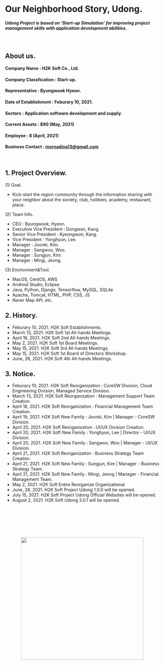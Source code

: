 # Our Neighborhood Story, Udong.
##### Udong Project is based on ‘Start-up Simulation’ for improving project management skills with application development abilities.
<br>

## About us.
#### Company Name : H2K Soft Co., Ltd.
#### Company Classfication : Start-up.
#### Representative : Byungwook Hyeon.
#### Date of Establishment : Feburary 10, 2021.
#### Sectors : Application software development and supply.
#### Current Assets : $90 (May, 2021)
#### Employee : 8 (April, 2021)
#### Business Contact : mornadina13@gmail.com
<br>

## 1. Project Overview.
(1) Goal.
- Kick-start the region community through the information sharing with your neighbor about the society, club, hobbies, academy, restaurant, place.

(2) Team Info.
- CEO : Byungwook, Hyeon.
- Executive Vice President : Dongwan, Kang.
- Senior Vice President : Kyeongwon, Kang.
- Vice President : Yonghyun, Lee.
- Manager : Joonki, Kim.
- Manager : Sangwoo, Woo.
- Manager : Sungjun, Kim.
- Manager : Mingi, Jeong.

(3) Environment&Tool.
- MacOS, CentOS, AWS
- Android Studio, Eclipse
- Java, Python, Django, Tensorflow, MySQL, SQLite
- Apache, Tomcat, HTML, PHP, CSS, JS
- Naver Map API, etc.

## 2. History.
- Feburary 10, 2021. H2K Soft Establishments.
- March 13, 2021. H2K Soft 1st All-hands Meetings.
- April 16, 2021. H2K Soft 2nd All-hands Meetings.
- May 2, 2021. H2K Soft 1st Board Meetings.
- May 15, 2021. H2K Soft 3rd All-hands Meetings. 
- May 15, 2021. H2K Soft 1st Board of Directors Workshop. 
- June, 26, 2021. H2K Soft 4th All-hands Meetings.

## 3. Notice.
- Feburary 10, 2021. H2K Soft Reorganization : CoreSW Division, Cloud Engineering Division, Managed Service Division.
- March 13, 2021. H2K Soft Reorganization : Management Support Team Creation.
- April 16, 2021. H2K Soft Reorganization : Financial Management Team Creation.
- April 19, 2021. H2K Soft New Family : Joonki, Kim | Manager - CoreSW Division.
- April 20, 2021. H2K Soft Reorganization : UI/UX Division Creation.
- April 20, 2021. H2K Soft New Family : Yonghyun, Lee | Director - UI/UX Division.
- April 20, 2021. H2K Soft New Family : Sangwoo, Woo | Manager - UI/UX Division.
- April 21, 2021. H2K Soft Reorganization : Business Strategy Team Creation.
- April 21, 2021. H2K Soft New Family : Sungjun, Kim | Manager - Business Strategy Team.
- April 21, 2021. H2K Soft New Family : Mingi, Jeong | Manager - Financial Management Team.
- May 2, 2021. H2K Soft Entire Reorganize Organizational.
- June, 26, 2021. H2K Soft Project Udong 1.0.0 will be opened.
- July 15, 2021. H2K Soft Project Udong Official Websites will be opened.
- August 2, 2021. H2K Soft Udong 3.0.1 will be opened.

<br><br><br><br><br>
<p align="center"><img src="https://github.com/mornadina13/Udong/blob/main/CI/CI.png" witdh="700" height="400" /></p>
